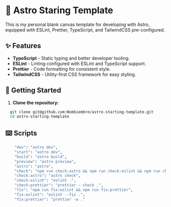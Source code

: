 # 🌟 Astro Staring Template

This is my personal blank canvas template for developing with Astro, equipped with ESLint, Prettier, TypeScript, and TailwindCSS pre-configured.

## ✨ Features

- **TypeScript** - Static typing and better developer tooling.
- **ESLint** - Linting configured with ESLint and TypeScript support.
- **Prettier** - Code formatting for consistent style.
- **TailwindCSS** - Utility-first CSS framework for easy styling.

## 🚀 Getting Started

1. **Clone the repository:**

```sh
  git clone git@github.com:Nombiembre/astro-starting-template.git
  cd astro-starting-template
```

## ⌨️ Scripts

```sh
    "dev": "astro dev",
    "start": "astro dev",
    "build": "astro build",
    "preview": "astro preview",
    "astro": "astro",
    "check": "npm run check:astro && npm run check:eslint && npm run check:prettier",
    "check:astro": "astro check",
    "check:eslint": "eslint .",
    "check:prettier": "prettier --check .",
    "fix": "npm run fix:eslint && npm run fix:prettier",
    "fix:eslint": "eslint --fix .",
    "fix:prettier": "prettier -w ."
```
